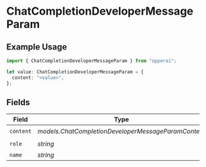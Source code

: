 # ChatCompletionDeveloperMessageParam

## Example Usage

```typescript
import { ChatCompletionDeveloperMessageParam } from "opperai";

let value: ChatCompletionDeveloperMessageParam = {
  content: "<value>",
};
```

## Fields

| Field                                               | Type                                                | Required                                            | Description                                         |
| --------------------------------------------------- | --------------------------------------------------- | --------------------------------------------------- | --------------------------------------------------- |
| `content`                                           | *models.ChatCompletionDeveloperMessageParamContent* | :heavy_check_mark:                                  | N/A                                                 |
| `role`                                              | *string*                                            | :heavy_check_mark:                                  | N/A                                                 |
| `name`                                              | *string*                                            | :heavy_minus_sign:                                  | N/A                                                 |